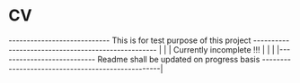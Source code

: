 # CV

---------------------------- This is for test purpose of this project ---------------------------------------------------
|                                                                                                                        |
|  Currently incomplete !!!                                                                                                    |
|                                                                                                                        | 
|--------------------------- Readme shall be updated on progress basis --------------------------------------------------|
